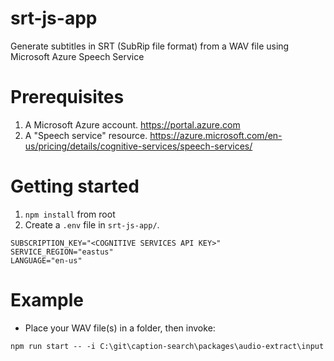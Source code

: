 # srt-js-app

Generate subtitles in SRT (SubRip file format) from a WAV file using Microsoft Azure Speech Service

# Prerequisites

1. A Microsoft Azure account. https://portal.azure.com
2. A "Speech service" resource. https://azure.microsoft.com/en-us/pricing/details/cognitive-services/speech-services/

# Getting started

1. `npm install` from root
2. Create a `.env` file in `srt-js-app/`.

```
SUBSCRIPTION_KEY="<COGNITIVE SERVICES API KEY>"
SERVICE_REGION="eastus"
LANGUAGE="en-us"
```

# Example

- Place your WAV file(s) in a folder, then invoke:

```
npm run start -- -i C:\git\caption-search\packages\audio-extract\input
```
